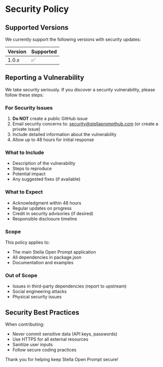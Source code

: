 # Security Policy

## Supported Versions

We currently support the following versions with security updates:

| Version | Supported          |
| ------- | ------------------ |
| 1.0.x   | :white_check_mark: |

## Reporting a Vulnerability

We take security seriously. If you discover a security vulnerability, please follow these steps:

### For Security Issues

1. **Do NOT** create a public GitHub issue
2. Email security concerns to: security@stellaprompthub.com (or create a private issue)
3. Include detailed information about the vulnerability
4. Allow up to 48 hours for initial response

### What to Include

- Description of the vulnerability
- Steps to reproduce
- Potential impact
- Any suggested fixes (if available)

### What to Expect

- Acknowledgment within 48 hours
- Regular updates on progress
- Credit in security advisories (if desired)
- Responsible disclosure timeline

### Scope

This policy applies to:
- The main Stella Open Prompt application
- All dependencies in package.json
- Documentation and examples

### Out of Scope

- Issues in third-party dependencies (report to upstream)
- Social engineering attacks
- Physical security issues

## Security Best Practices

When contributing:
- Never commit sensitive data (API keys, passwords)
- Use HTTPS for all external resources
- Sanitize user inputs
- Follow secure coding practices

Thank you for helping keep Stella Open Prompt secure!
